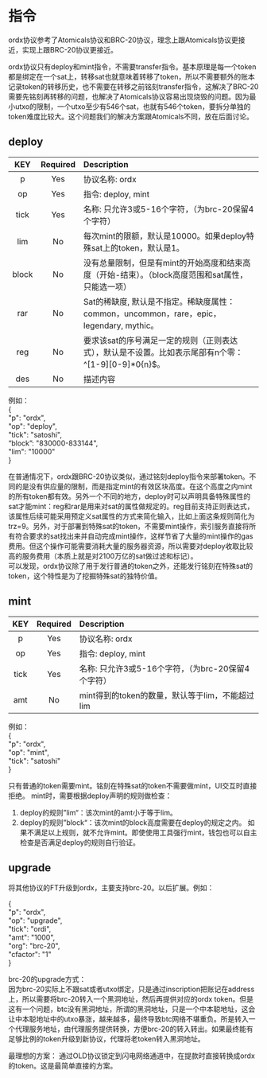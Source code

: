 指令
====



ordx协议参考了Atomicals协议和BRC-20协议，理念上跟Atomicals协议更接近，实现上跟BRC-20协议更接近。  

ordx协议只有deploy和mint指令，不需要transfer指令。基本原理是每一个token都是绑定在一个sat上，转移sat也就意味着转移了token，所以不需要额外的账本记录token的转移历史，也不需要在转移之前铭刻transfer指令，这解决了BRC-20需要先铭刻再转移的问题，也解决了Atomicals协议容易出现烧毁的问题。因为最小utxo的限制，一个utxo至少有546个sat，也就有546个token，要拆分单独的token难度比较大。这个问题我们的解决方案跟Atomicals不同，放在后面讨论。


deploy
----

| KEY | Required | Description |
| :---: | :---: | :------- |
| p	| Yes | 协议名称: ordx |
| op | Yes | 指令: deploy, mint |
| tick | Yes | 名称: 只允许3或5-16个字符，（为brc-20保留4个字符） |
| lim | No | 每次mint的限额，默认是10000。如果deploy特殊sat上的token，默认是1。 |
| block | No | 没有总量限制，但是有mint的开始高度和结束高度（开始-结束）。（block高度范围和sat属性，只能选一项）|
| rar | No | Sat的稀缺度, 默认是不指定。稀缺度属性：common，uncommon，rare，epic，legendary, mythic。 |
| reg | No | 要求该sat的序号满足一定的规则（正则表达式），默认是不设置。比如表示尾部有n个零：^[1-9][0-9]*0{n}$。 |
| des | No | 描述内容 |


例如：  
{   
  "p": "ordx",  
  "op": "deploy",  
  "tick": "satoshi",  
  “block”: "830000-833144",  
  "lim": "10000"  
}  
  
在普通情况下，ordx跟BRC-20协议类似，通过铭刻deploy指令来部署token。不同的是没有供应量的限制，而是指定mint的有效区块高度。在这个高度之内mint的所有token都有效。另外一个不同的地方，deploy时可以声明具备特殊属性的sat才能mint：reg和rar是用来对sat的属性做规定的。reg目前支持正则表达式，该属性后续可能采用预定义sat属性的方式来简化输入，比如上面这条规则简化为trz=9。另外，对于部署到特殊sat的token，不需要mint操作，索引服务直接将所有符合要求的sat找出来并自动完成mint操作，这样节省了大量的mint操作的gas费用。但这个操作可能需要消耗大量的服务器资源，所以需要对deploy收取比较高的服务费用（本质上就是对2100万亿的sat做过滤和标记）。  
可以发现，ordx协议除了用于发行普通的token之外，还能发行铭刻在特殊sat的token，这个特性是为了挖掘特殊sat的独特价值。


mint
----

| KEY | Required | Description |
| :---: | :---: | :------- |
| p	| Yes | 协议名称: ordx |
| op | Yes | 指令: deploy, mint |
| tick | Yes | 名称: 只允许3或5-16个字符，（为brc-20保留4个字符） |
| amt | No | mint得到的token的数量，默认等于lim，不能超过lim |


例如：  
{  
  "p": "ordx",  
  "op": "mint",  
  "tick": "satoshi"  
}

只有普通的token需要mint。铭刻在特殊sat的token不需要做mint，UI交互时直接拒绝。
mint时，需要根据deploy声明的规则做检查：  
1. deploy的规则”lim“：该次mint的amt小于等于lim。
2. deploy的规则”block“：该次mint的block高度需要在deploy的规定之内。
如果不满足以上规则，就不允许mint。即使使用工具强行mint，钱包也可以自主检查是否满足deploy的规则自行验证。  



upgrade
----
将其他协议的FT升级到ordx，主要支持brc-20。以后扩展。例如：   

{   
  "p": "ordx",  
  "op": "upgrade",  
  "tick": "ordi",  
  "amt": "1000",  
  "org": "brc-20",  
  "cfactor": "1"  
}  

brc-20的upgrade方式：  
因为brc-20实际上不跟sat或者utxo绑定，只是通过inscription把账记在address上，所以需要将brc-20转入一个黑洞地址，然后再提供对应的ordx token。但是这有一个问题，btc没有黑洞地址，所谓的黑洞地址，只是一个中本聪地址，这会让中本聪地址中的utxo暴涨，越来越多，最终导致btc网络不堪重负。所是转入一个代理服务地址，由代理服务提供转换，方便brc-20的转入转出。如果最终能有足够比例的token升级到新协议，代理将老token转入黑洞地址。  


最理想的方案：
通过OLD协议锁定到闪电网络通道中，在提款时直接转换成ordx的token。这是最简单直接的方案。  

